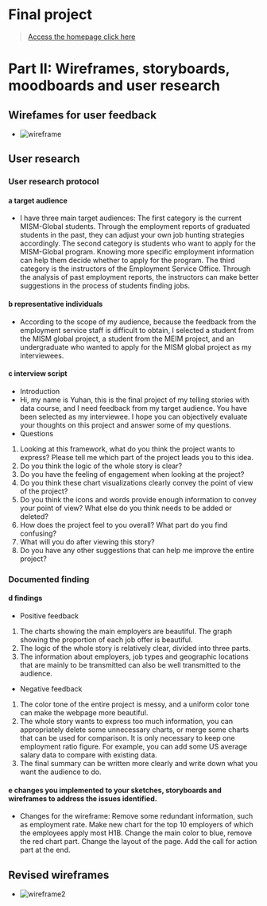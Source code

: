 # Final project

> [Access the homepage click here](https://hyh1997112.github.io/Data-Visualization/)

# Part II: Wireframes, storyboards, moodboards and user research

## Wirefames for user feedback
- ![wireframe](images/Fin_wireframe.png)

## User research

### User research protocol

#### a target audience
- I have three main target audiences: The first category is the current MISM-Global students. Through the employment reports of graduated students in the past, they can adjust your own job hunting strategies accordingly. The second category is students who want to apply for the MISM-Global program. Knowing more specific employment information can help them decide whether to apply for the program. The third category is the instructors of the Employment Service Office. Through the analysis of past employment reports, the instructors can make better suggestions in the process of students finding jobs.
#### b representative individuals
- According to the scope of my audience, because the feedback from the employment service staff is difficult to obtain, I selected a student from the MISM global project, a student from the MEIM project, and an undergraduate who wanted to apply for the MISM global project as my interviewees.
#### c interview script
- Introduction
- Hi, my name is Yuhan, this is the final project of my telling stories with data course, and I need feedback from my target audience. You have been selected as my interviewee. I hope you can objectively evaluate your thoughts on this project and answer some of my questions.
- Questions
1. Looking at this framework, what do you think the project wants to express? Please tell me which part of the project leads you to this idea.
2. Do you think the logic of the whole story is clear?
3. Do you have the feeling of engagement when looking at the project?
4. Do you think these chart visualizations clearly convey the point of view of the project?
5. Do you think the icons and words provide enough information to convey your point of view? What else do you think needs to be added or deleted?
6. How does the project feel to you overall? What part do you find confusing?
7. What will you do after viewing this story?
8. Do you have any other suggestions that can help me improve the entire project?


### Documented finding
#### d findings
- Positive feedback
1. The charts showing the main employers are beautiful. The graph showing the proportion of each job offer is beautiful.
2. The logic of the whole story is relatively clear, divided into three parts.
3. The information about employers, job types and geographic locations that are mainly to be transmitted can also be well transmitted to the audience.
- Negative feedback
1. The color tone of the entire project is messy, and a uniform color tone can make the webpage more beautiful.
2. The whole story wants to express too much information, you can appropriately delete some unnecessary charts, or merge some charts that can be used for comparison. It is only necessary to keep one employment ratio figure. For example, you can add some US average salary data to compare with existing data. 
3. The final summary can be written more clearly and write down what you want the audience to do.

#### e changes you implemented to your sketches, storyboards and wireframes to address the issues identified.
- Changes for the wireframe: Remove some redundant information, such as employment rate. Make new chart for the top 10 employers of which the employees apply most H1B. Change the main color to blue, remove the red chart part. Change the layout of the page. Add the call for action part at the end. 

## Revised wireframes
- ![wireframe2](images/Wireframe2.png)
